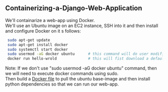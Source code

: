 ## Containerizing-a-Django-Web-Application
We'll containarize a web-app using Docker. <br />
We'll use an Ubuntu image on an EC2 instance, SSH into it and then install and configure Docker on it s follows: <br />
 ```bash
  sudo apt-get update 
  sudo apt-get install docker
  sudo systemctl start docker
  sudo usermod -aG docker ubuntu      # this command will do user modification as it will add user "ubuntu" in "docker" users group
  docker run hello-wrold              # this will fist download a default image and then display Hello-Docker 
```
Note: If we don't use "sudo usermod -aG docker ubuntu" command, then we will need to execute docker commands using sudo. <br />
Then build a [Docker file]() to pull the ubuntu base-image and then install python dependencies so that we can run our web-app. 

